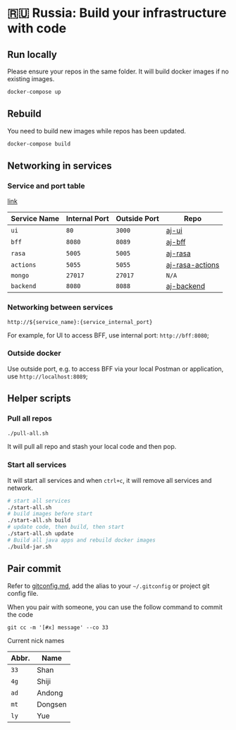 # 🇷🇺 Russia: Build your infrastructure with code

## Run locally
Please ensure your repos in the same folder. It will build docker images if no existing images.

```bash
docker-compose up
```

## Rebuild
You need to build new images while repos has been updated.

```bash
docker-compose build
```

## Networking in services

### Service and port table

[link](https://github.com/vivihuang/aj-ui)

| Service Name | Internal Port | Outside Port | Repo |
|---|---|---|---|
| `ui` | `80` | `3000` | [aj-ui](https://github.com/vivihuang/aj-ui) |
| `bff` | `8080` | `8089` | [aj-bff](https://github.com/vivihuang/aj-bff) |
| `rasa` | `5005` | `5005` | [aj-rasa](https://github.com/vivihuang/aj-rasa) |
| `actions` | `5055` | `5055` | [aj-rasa-actions](https://github.com/vivihuang/aj-rasa-actions) |
| `mongo` | `27017` | `27017` | `N/A` |
| `backend` | `8080` | `8088` | [aj-backend](https://github.com/vivihuang/aj-backend) |

### Networking between services

`http://${service_name}:{service_internal_port}`

For example, for UI to access BFF, use internal port: `http://bff:8080`;

### Outside docker
Use outside port, e.g. to access BFF via your local Postman or application, use `http://localhost:8089`;


## Helper scripts

### Pull all repos

```bash
./pull-all.sh
```

It will pull all repo and stash your local code and then pop.

### Start all services

It will start all services and when `ctrl+c`, it will remove all services and network.

```bash
# start all services
./start-all.sh
# build images before start
./start-all.sh build
# update code, then build, then start
./start-all.sh update
# Build all java apps and rebuild docker images
./build-jar.sh
```

## Pair commit
Refer to [gitconfig.md](./gitconfig.md), add the alias to your `~/.gitconfig` or project git config file.

When you pair with someone, you can use the follow command to commit the code

```
git cc -m '[#x] message' --co 33
```

Current nick names

| Abbr. | Name |
|---|---|
| `33` | Shan |
| `4g` | Shiji |
| `ad` | Andong |
| `mt` | Dongsen |
| `ly` | Yue |
